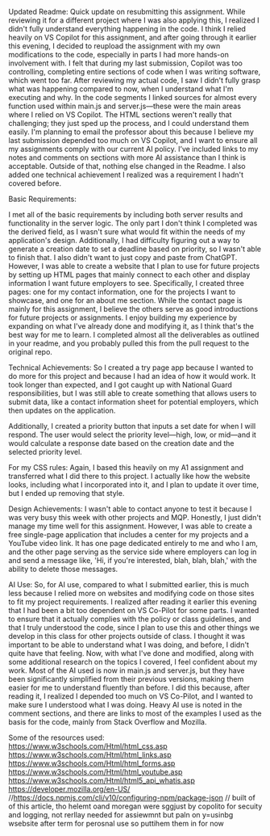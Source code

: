 Updated Readme: Quick update on resubmitting this assignment. While reviewing it for a different project where I was also applying this, I realized I didn't fully understand everything happening in the code. I think I relied heavily on VS Copilot for this assignment, and after going through it earlier this evening, I decided to reupload the assignment with my own modifications to the code, especially in parts I had more hands-on involvement with. I felt that during my last submission, Copilot was too controlling, completing entire sections of code when I was writing software, which went too far. After reviewing my actual code, I saw I didn't fully grasp what was happening compared to now, when I understand what I'm executing and why. In the code segments I linked sources for almost every function used within main.js and server.js—these were the main areas where I relied on VS Copilot. The HTML sections weren't really that challenging; they just sped up the process, and I could understand them easily. I'm planning to email the professor about this because I believe my last submission depended too much on VS Copilot, and I want to ensure all my assignments comply with our current AI policy. I’ve included links to my notes and comments on sections with more AI assistance than I think is acceptable. Outside of that, nothing else changed in the Readme. I also added one technical achievement I realized was a requirement I hadn't covered before.

Basic Requirements:

I met all of the basic requirements by including both server results and functionality in the server logic. The only part I don't think I completed was the derived field, as I wasn't sure what would fit within the needs of my application's design. Additionally, I had difficulty figuring out a way to generate a creation date to set a deadline based on priority, so I wasn't able to finish that. I also didn't want to just copy and paste from ChatGPT. However, I was able to create a website that I plan to use for future projects by setting up HTML pages that mainly connect to each other and display information I want future employers to see. Specifically, I created three pages: one for my contact information, one for the projects I want to showcase, and one for an about me section. While the contact page is mainly for this assignment, I believe the others serve as good introductions for future projects or assignments. I enjoy building my experience by expanding on what I've already done and modifying it, as I think that's the best way for me to learn. I completed almost all the deliverables as outlined in your readme, and you probably pulled this from the pull request to the original repo.


Technical Achievements:
So I created a try page app because I wanted to do more for this project and because I had an idea of how it would work. It took longer than expected, and I got caught up with National Guard responsibilities, but I was still able to create something that allows users to submit data, like a contact information sheet for potential employers, which then updates on the application.

Additionally, I created a priority button that inputs a set date for when I will respond. The user would select the priority level—high, low, or mid—and it would calculate a response date based on the creation date and the selected priority level.

For my CSS rules:
Again, I based this heavily on my A1 assignment and transferred what I did there to this project. I actually like how the website looks, including what I incorporated into it, and I plan to update it over time, but I ended up removing that style.

Design Achievements:
I wasn't able to contact anyone to test it because I was very busy this week with other projects and MQP. Honestly, I just didn't manage my time well for this assignment. However, I was able to create a free single-page application that includes a center for my projects and a YouTube video link. It has one page dedicated entirely to me and who I am, and the other page serving as the service side where employers can log in and send a message like, 'Hi, if you're interested, blah, blah, blah,' with the ability to delete those messages.



AI Use:
So, for AI use, compared to what I submitted earlier, this is much less because I relied more on websites and modifying code on those sites to fit my project requirements. I realized after reading it earlier this evening that I had been a bit too dependent on VS Co-Pilot for some parts. I wanted to ensure that it actually complies with the policy or class guidelines, and that I truly understood the code, since I plan to use this and other things we develop in this class for other projects outside of class. I thought it was important to be able to understand what I was doing, and before, I didn't quite have that feeling. Now, with what I've done and modified, along with some additional research on the topics I covered, I feel confident about my work. Most of the AI used is now in main.js and server.js, but they have been significantly simplified from their previous versions, making them easier for me to understand fluently than before. I did this because, after reading it, I realized I depended too much on VS Co-Pilot, and I wanted to make sure I understood what I was doing. Heavy AI use is noted in the comment sections, and there are links to most of the examples I used as the basis for the code, mainly from Stack Overflow and Mozilla.





Some of the resources used:
https://www.w3schools.com/Html/html_css.asp 
https://www.w3schools.com/Html/html_links.asp 
https://www.w3schools.com/Html/html_forms.asp 
https://www.w3schools.com/Html/html_youtube.asp  
https://www.w3schools.com/Html/html5_api_whatis.asp 
https://developer.mozilla.org/en-US/
//https://docs.npmjs.com/cli/v10/configuring-npm/package-json
// built of of this article, tho helemt oand moregan were sggjust by copolito for secuity and logging, not rerllay needed for assiewmnt but paln on y=usinbg wsebsite after term for perosnal use so puttihem them in for now 
